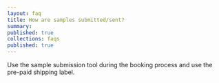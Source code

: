 ```yaml
---
layout: faq
title: How are samples submitted/sent?
summary:
published: true
collections: faqs
published: true
---
```


Use the sample submission tool during the booking process and use the pre-paid shipping label. 
